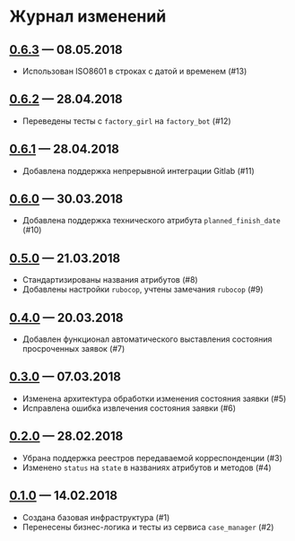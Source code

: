 # Журнал изменений

## [0.6.3] — 08.05.2018

-   Использован ISO8601 в строках с датой и временем (#13)

## [0.6.2] — 28.04.2018

-   Переведены тесты с `factory_girl` на `factory_bot` (#12)

## [0.6.1] — 28.04.2018

-   Добавлена поддержка непрерывной интеграции Gitlab (#11)

## [0.6.0] — 30.03.2018

-   Добавлена поддержка технического атрибута `planned_finish_date` (#10)

## [0.5.0] — 21.03.2018

-   Стандартизированы названия атрибутов (#8)
-   Добавлены настройки `rubocop`, учтены замечания `rubocop` (#9)

## [0.4.0] — 20.03.2018

-   Добавлен функционал автоматического выставления состояния просроченных
    заявок (#7)

## [0.3.0] — 07.03.2018

-   Изменена архитектура обработки изменения состояния заявки (#5)
-   Исправлена ошибка извлечения состояния заявки (#6)

## [0.2.0] — 28.02.2018

-   Убрана поддержка реестров передаваемой корреспонденции (#3)
-   Изменено `status` на `state` в названиях атрибутов и методов (#4)

## [0.1.0] — 14.02.2018

-   Создана базовая инфраструктура (#1)
-   Перенесены бизнес-логика и тесты из сервиса `case_manager` (#2)

[0.6.3]: http://gitlab.it.vm/gems/mfc_case/compare/0.6.2...0.6.3
[0.6.2]: http://gitlab.it.vm/gems/mfc_case/compare/0.6.1...0.6.2
[0.6.1]: http://gitlab.it.vm/gems/mfc_case/compare/0.6.0...0.6.1
[0.6.0]: http://gitlab.it.vm/gems/mfc_case/compare/0.5.0...0.6.0
[0.5.0]: http://gitlab.it.vm/gems/mfc_case/compare/0.4.0...0.5.0
[0.4.0]: http://gitlab.it.vm/gems/mfc_case/compare/0.3.0...0.4.0
[0.3.0]: http://gitlab.it.vm/gems/mfc_case/compare/0.2.0...0.3.0
[0.2.0]: http://gitlab.it.vm/gems/mfc_case/compare/0.1.0...0.2.0
[0.1.0]: http://gitlab.it.vm/gems/mfc_case/compare/aad36b323de28da0a086f052ff7c0a37b62490a5...0.1.0
